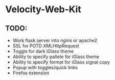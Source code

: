 # Velocity-Web-Kit

## TODO:
* Work flask server into nginx or apache2
* SSL for POTD XMLHttpRequest
* Toggle for dark iGlass theme
* Ability to specify pallete for iGlass theme
* Ability to specify format for iGlass signal copy
* Popup with toggles/quick links
* Firefox extension
